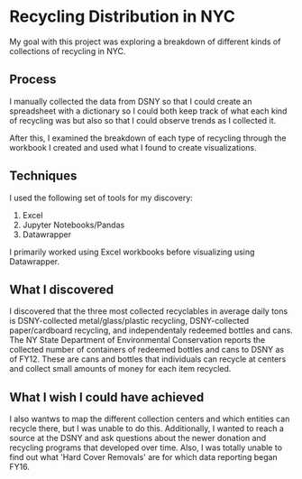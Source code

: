 # Recycling Distribution in NYC

My goal with this project was exploring a breakdown of different kinds of collections of recycling in NYC.

## Process

I manually collected the data from DSNY so that I could create an spreadsheet with a dictionary so I could both keep track of what each kind of recycling was but also so that I could observe trends as I collected it.

After this, I examined the breakdown of each type of recycling through the workbook I created and used what I found to create visualizations.

## Techniques

I used the following set of tools for my discovery:

 1. Excel
 2. Jupyter Notebooks/Pandas
 3. Datawrapper

I primarily worked using Excel workbooks before visualizing using Datawrapper.

## What I discovered

I discovered that the three most collected recyclables in average daily tons is DSNY-collected metal/glass/plastic recycling, DSNY-collected paper/cardboard recycling, and independentaly redeemed bottles and cans. The NY State Department of Environmental Conservation reports the collected number of containers of redeemed bottles and cans to DSNY as of FY12. These are cans and bottles that individuals can recycle at centers and collect small amounts of money for each item recycled.

## What I wish I could have achieved

I also wantws to map the different collection centers and which entities can recycle there, but I was unable to do this. Additionally, I wanted to reach a source at the DSNY and ask questions about the newer donation and recycling programs that developed over time. Also, I was totally unable to find out what 'Hard Cover Removals' are for which data reporting began FY16.

